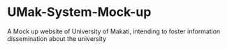 # UMak-System-Mock-up
 A Mock up website of University of Makati, intending to foster information dissemination about the university
